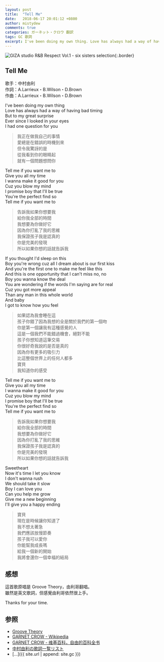 ```yaml
---
layout: post
title:  "Tell Me"
date:   2018-06-17 20:01:12 +0800
author: mistydew
comments: true
categories: ガーネット・クロウ 翻訳
tags: GC 歌詞
excerpt: I've been doing my own thing. Love has always had a way of having bad timing.
---
```

![GIZA studio R&B Respect Vol.1 - six sisters selection](https://raw.githubusercontent.com/mistydew/gc/master/images/GIZA%20studio%20R%26B%20Respect%20Vol.1%20-%20six%20sisters%20selection.jpg){:.border}

## Tell Me

歌手：中村由利<br>
作詞：A.Larrieux・B.Wilson・D.Brown<br>
作曲：A.Larrieux・B.Wilson・D.Brown

I've been doing my own thing<br>
Love has always had a way of having bad timing<br>
But to my great surprise<br>
Ever since I looked in your eyes<br>
I had one question for you

> 我正在做我自己的事情<br>
> 愛總是在錯誤的時機到來<br>
> 但令我驚訝的是<br>
> 從我看到你的眼睛起<br>
> 就有一個問題想問你

Tell me if you want me to<br>
Give you all my time<br>
I wanna make it good for you<br>
Cuz you blow my mind<br>
I promise boy that I'll be true<br>
You're the perfect find so<br>
Tell me if you want me to

> 告訴我如果你想要我<br>
> 給你我全部的時間<br>
> 我想要為你做好它<br>
> 因為你打亂了我的思維<br>
> 我保證孩子我是認真的<br>
> 你是完美的發現<br>
> 所以如果你想的話就告訴我

If you thought I'd sleep on this<br>
Boy you're wrong cuz all I dream about is our first kiss<br>
And you're the first one to make me feel like this<br>
And this is one opportunity that I can't miss no, no<br>
Boy you wanna know the deal<br>
You are wondering if the words I'm saying are for real<br>
Cuz you got more appeal<br>
Than any man in this whole world<br>
And baby<br>
I got to know how you feel

> 如果認為我會睡在這<br>
> 孩子你錯了因為我想的全是關於我們的第一個吻<br>
> 你是第一個讓我有這種感覺的人<br>
> 這是一個我們不能錯過機會，絕對不能<br>
> 孩子你想知道這筆交易<br>
> 你很好奇我說的是否是真的<br>
> 因為你有更多的吸引力<br>
> 比這整個世界上的任何人都多<br>
> 寶貝<br>
> 我知道你的感受

Tell me if you want me to<br>
Give you all my time<br>
I wanna make it good for you<br>
Cuz you blow my mind<br>
I promise boy that I'll be true<br>
You're the perfect find so<br>
Tell me if you want me to

> 告訴我如果你想要我<br>
> 給你我全部的時間<br>
> 我想要為你做好它<br>
> 因為你打亂了我的思維<br>
> 我保證孩子我是認真的<br>
> 你是完美的發現<br>
> 所以如果你想的話就告訴我

Sweetheart<br>
Now it's time I let you know<br>
I don't wanna rush<br>
We should take it slow<br>
Boy I can love you<br>
Can you help me grow<br>
Give me a new beginning<br>
I'll give you a happy ending

> 寶貝<br>
> 現在是時候讓你知道了<br>
> 我不想太著急<br>
> 我們應該放慢節奏<br>
> 孩子我可以愛你<br>
> 你能幫我成長嗎<br>
> 給我一個新的開始<br>
> 我將會還你一個幸福的結局<br>

## 感想
這首歌原唱是 Groove Theory，由利哥翻唱。<br>
雖然是英文歌詞，但感覺由利哥依然很上手。

Thanks for your time.

## 参照
* [Groove Theory](https://en.wikipedia.org/wiki/Groove_Theory)
* [GARNET CROW - Wikipedia](https://ja.wikipedia.org/wiki/GARNET_CROW)
* [GARNET CROW - 维基百科，自由的百科全书](https://zh.wikipedia.org/wiki/GARNET_CROW)
* [中村由利の歌詞一覧リスト](https://www.uta-net.com/artist/23784)
* [...]({{ site.url | append: site.gc }})
